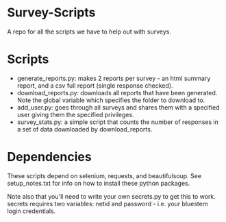 Survey-Scripts
==============

A repo for all the scripts we have to help out with surveys.

Scripts
=======

* generate_reports.py: makes 2 reports per survey - an html summary report, and a csv full report (single response checked).
* download_reports.py: downloads all reports that have been generated.  Note the global variable which specifies the folder to download to.
* add_user.py: goes through all surveys and shares them with a specified user giving them the specified privileges.
* survey_stats.py: a simple script that counts the number of responses in a set of data downloaded by download_reports.

Dependencies
============

These scripts depend on selenium, requests, and beautifulsoup.  See setup_notes.txt for info on how to install these python packages.

Note also that you'll need to write your own secrets.py to get this to work.  secrets requires two variables: netid and password - i.e. your bluestem login credentials.
